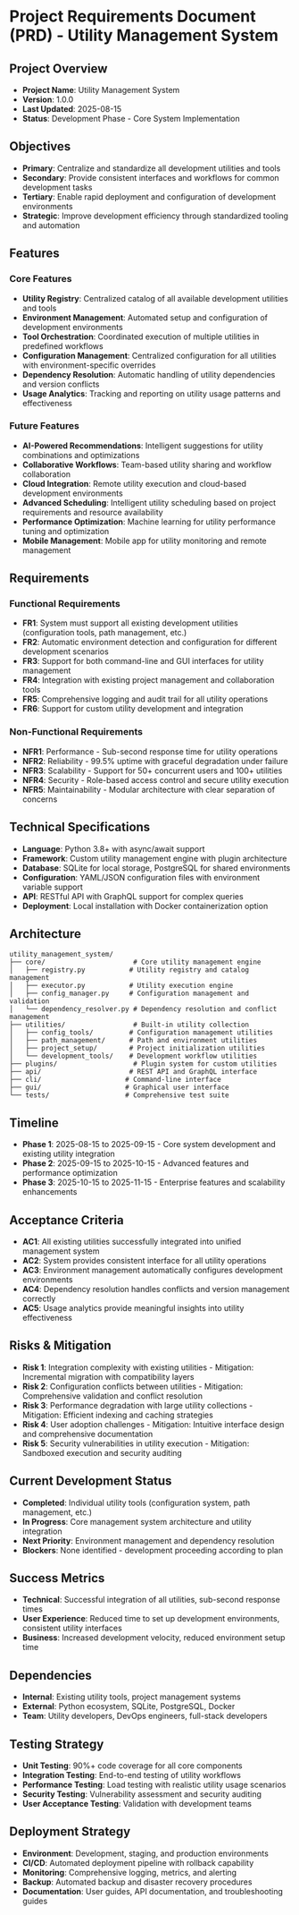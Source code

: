 # Project Requirements Document (PRD) - Utility Management System

## Project Overview
- **Project Name**: Utility Management System
- **Version**: 1.0.0
- **Last Updated**: 2025-08-15
- **Status**: Development Phase - Core System Implementation

## Objectives
- **Primary**: Centralize and standardize all development utilities and tools
- **Secondary**: Provide consistent interfaces and workflows for common development tasks
- **Tertiary**: Enable rapid deployment and configuration of development environments
- **Strategic**: Improve development efficiency through standardized tooling and automation

## Features

### Core Features
- **Utility Registry**: Centralized catalog of all available development utilities and tools
- **Environment Management**: Automated setup and configuration of development environments
- **Tool Orchestration**: Coordinated execution of multiple utilities in predefined workflows
- **Configuration Management**: Centralized configuration for all utilities with environment-specific overrides
- **Dependency Resolution**: Automatic handling of utility dependencies and version conflicts
- **Usage Analytics**: Tracking and reporting on utility usage patterns and effectiveness

### Future Features
- **AI-Powered Recommendations**: Intelligent suggestions for utility combinations and optimizations
- **Collaborative Workflows**: Team-based utility sharing and workflow collaboration
- **Cloud Integration**: Remote utility execution and cloud-based development environments
- **Advanced Scheduling**: Intelligent utility scheduling based on project requirements and resource availability
- **Performance Optimization**: Machine learning for utility performance tuning and optimization
- **Mobile Management**: Mobile app for utility monitoring and remote management

## Requirements

### Functional Requirements
- **FR1**: System must support all existing development utilities (configuration tools, path management, etc.)
- **FR2**: Automatic environment detection and configuration for different development scenarios
- **FR3**: Support for both command-line and GUI interfaces for utility management
- **FR4**: Integration with existing project management and collaboration tools
- **FR5**: Comprehensive logging and audit trail for all utility operations
- **FR6**: Support for custom utility development and integration

### Non-Functional Requirements
- **NFR1**: Performance - Sub-second response time for utility operations
- **NFR2**: Reliability - 99.5% uptime with graceful degradation under failure
- **NFR3**: Scalability - Support for 50+ concurrent users and 100+ utilities
- **NFR4**: Security - Role-based access control and secure utility execution
- **NFR5**: Maintainability - Modular architecture with clear separation of concerns

## Technical Specifications
- **Language**: Python 3.8+ with async/await support
- **Framework**: Custom utility management engine with plugin architecture
- **Database**: SQLite for local storage, PostgreSQL for shared environments
- **Configuration**: YAML/JSON configuration files with environment variable support
- **API**: RESTful API with GraphQL support for complex queries
- **Deployment**: Local installation with Docker containerization option

## Architecture
```
utility_management_system/
├── core/                      # Core utility management engine
│   ├── registry.py           # Utility registry and catalog management
│   ├── executor.py           # Utility execution engine
│   ├── config_manager.py     # Configuration management and validation
│   └── dependency_resolver.py # Dependency resolution and conflict management
├── utilities/                 # Built-in utility collection
│   ├── config_tools/         # Configuration management utilities
│   ├── path_management/      # Path and environment utilities
│   ├── project_setup/        # Project initialization utilities
│   └── development_tools/    # Development workflow utilities
├── plugins/                   # Plugin system for custom utilities
├── api/                      # REST API and GraphQL interface
├── cli/                     # Command-line interface
├── gui/                     # Graphical user interface
└── tests/                   # Comprehensive test suite
```

## Timeline
- **Phase 1**: 2025-08-15 to 2025-09-15 - Core system development and existing utility integration
- **Phase 2**: 2025-09-15 to 2025-10-15 - Advanced features and performance optimization
- **Phase 3**: 2025-10-15 to 2025-11-15 - Enterprise features and scalability enhancements

## Acceptance Criteria
- **AC1**: All existing utilities successfully integrated into unified management system
- **AC2**: System provides consistent interface for all utility operations
- **AC3**: Environment management automatically configures development environments
- **AC4**: Dependency resolution handles conflicts and version management correctly
- **AC5**: Usage analytics provide meaningful insights into utility effectiveness

## Risks & Mitigation
- **Risk 1**: Integration complexity with existing utilities - Mitigation: Incremental migration with compatibility layers
- **Risk 2**: Configuration conflicts between utilities - Mitigation: Comprehensive validation and conflict resolution
- **Risk 3**: Performance degradation with large utility collections - Mitigation: Efficient indexing and caching strategies
- **Risk 4**: User adoption challenges - Mitigation: Intuitive interface design and comprehensive documentation
- **Risk 5**: Security vulnerabilities in utility execution - Mitigation: Sandboxed execution and security auditing

## Current Development Status
- **Completed**: Individual utility tools (configuration system, path management, etc.)
- **In Progress**: Core management system architecture and utility integration
- **Next Priority**: Environment management and dependency resolution
- **Blockers**: None identified - development proceeding according to plan

## Success Metrics
- **Technical**: Successful integration of all utilities, sub-second response times
- **User Experience**: Reduced time to set up development environments, consistent utility interfaces
- **Business**: Increased development velocity, reduced environment setup time

## Dependencies
- **Internal**: Existing utility tools, project management systems
- **External**: Python ecosystem, SQLite, PostgreSQL, Docker
- **Team**: Utility developers, DevOps engineers, full-stack developers

## Testing Strategy
- **Unit Testing**: 90%+ code coverage for all core components
- **Integration Testing**: End-to-end testing of utility workflows
- **Performance Testing**: Load testing with realistic utility usage scenarios
- **Security Testing**: Vulnerability assessment and security auditing
- **User Acceptance Testing**: Validation with development teams

## Deployment Strategy
- **Environment**: Development, staging, and production environments
- **CI/CD**: Automated deployment pipeline with rollback capability
- **Monitoring**: Comprehensive logging, metrics, and alerting
- **Backup**: Automated backup and disaster recovery procedures
- **Documentation**: User guides, API documentation, and troubleshooting guides

